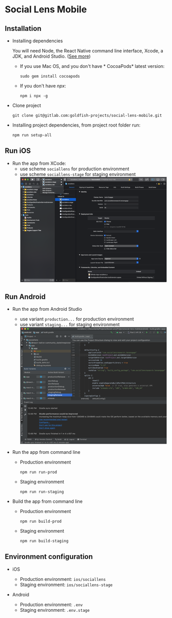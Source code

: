 # Social Lens Mobile

## Installation

+ Installing dependencies

    You will need Node, the React Native command line interface, Xcode, a JDK, and Android Studio. ([See more](https://reactnative.dev/docs/environment-setup))
    
	- If you use Mac OS, and you don't have * CocoaPods* latest version:
		```
		sudo gem install cocoapods
		```

	- If you don't have *npx*:
		```
		npm i npx -g
		```

+ Clone project
	```
	git clone git@gitlab.com:goldfish-projects/social-lens-mobile.git
	```

+ Installing project dependencies, from project root folder run:
	```
	npm run setup-all
	```
    
## Run iOS

+ Run the app from XCode:
	- use scheme `sociallens` for production environment
	- use scheme `sociallens-stage` for staging environment
![run ios](doc/image/runios.png)

## Run Android

+ Run the app from Android Studio
	- use variant `production...` for production environment
	- use variant `staging...` for staging environment
![run android](doc/image/runandroid.png)

+ Run the app from command line
	- Production environment
		```
		npm run run-prod
		```
	- Staging environment
		```
		npm run run-staging
		```

+ Build the app from command line
	- Production environment
		```
		npm run build-prod
		```
	- Staging environment
		```
		npm run build-staging
		```

## Environment configuration

+ iOS
	- Production environment: `ios/sociallens`
	- Staging environment: `ios/sociallens-stage`

+ Android
	- Production environment: `.env`
	- Staging environment: `.env.stage`